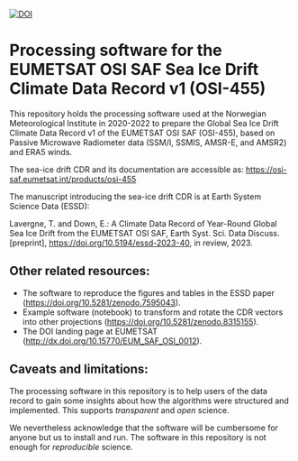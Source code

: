 [![DOI](https://zenodo.org/badge/696700319.svg)](https://zenodo.org/badge/latestdoi/696700319)
# Processing software for the EUMETSAT OSI SAF Sea Ice Drift Climate Data Record v1 (OSI-455)

This repository holds the processing software used at the Norwegian Meteorological Institute in 2020-2022 to prepare the Global Sea Ice Drift Climate Data Record v1 of the EUMETSAT OSI SAF (OSI-455), based on Passive Microwave Radiometer data (SSM/I, SSMIS, AMSR-E, and AMSR2) and ERA5 winds.

The sea-ice drift CDR and its documentation are accessible as:
https://osi-saf.eumetsat.int/products/osi-455 

The manuscript introducing the sea-ice drift CDR is at Earth System Science Data (ESSD):

Lavergne, T. and Down, E.: A Climate Data Record of Year-Round Global Sea Ice Drift from the EUMETSAT OSI SAF, Earth Syst. Sci. Data Discuss. [preprint], https://doi.org/10.5194/essd-2023-40, in review, 2023.

## Other related resources:
* The software to reproduce the figures and tables in the ESSD paper (https://doi.org/10.5281/zenodo.7595043).
* Example software (notebook) to transform and rotate the CDR vectors into other projections (https://doi.org/10.5281/zenodo.8315155).
* The DOI landing page at EUMETSAT (http://dx.doi.org/10.15770/EUM_SAF_OSI_0012).

## Caveats and limitations:

The processing software in this repository is to help users of the data record to gain some insights about how the algorithms were structured and implemented. This supports _transparent_ and _open_ science.

We nevertheless acknowledge that the software will be cumbersome for anyone but us to install and run. The software in this repository is not enough for _reproducible_ science.
